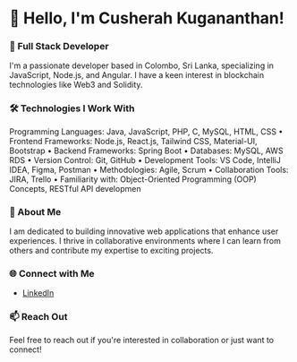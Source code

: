 # 👋 Hello, I'm Cusherah Kugananthan!

### 🌟 Full Stack Developer

I'm a passionate developer based in Colombo, Sri Lanka, specializing in JavaScript, Node.js, and Angular. I have a keen interest in blockchain technologies like Web3 and Solidity.

### 🛠️ Technologies I Work With
Programming Languages: Java, JavaScript, PHP, C, MySQL, HTML, CSS
• Frontend Frameworks: Node.js, React.js, Tailwind CSS, Material-UI, Bootstrap
• Backend Frameworks: Spring Boot
• Databases: MySQL, AWS RDS
• Version Control: Git, GitHub
• Development Tools: VS Code, IntelliJ IDEA, Figma, Postman
• Methodologies: Agile, Scrum
• Collaboration Tools: JIRA, Trello
• Familiarity with: Object-Oriented Programming (OOP) Concepts, RESTful API developmen

### 💼 About Me
I am dedicated to building innovative web applications that enhance user experiences. I thrive in collaborative environments where I can learn from others and contribute my expertise to exciting projects.

### 🌐 Connect with Me
- [LinkedIn](https://www.linkedin.com/in/cusherah-kugan-9a9382315/)


### 📫 Reach Out
Feel free to reach out if you're interested in collaboration or just want to connect!

